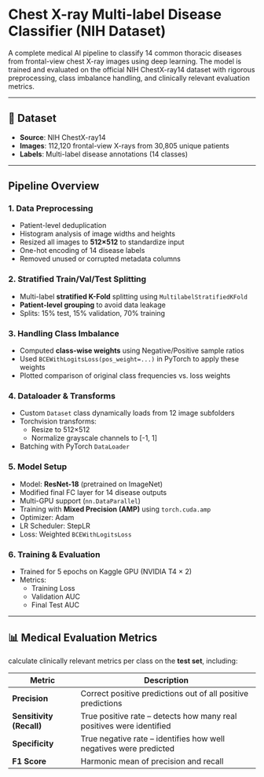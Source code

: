 # Chest X-ray Multi-label Disease Classifier (NIH Dataset)
A complete medical AI pipeline to classify 14 common thoracic diseases from frontal-view chest X-ray images using deep learning. The model is trained and evaluated on the official NIH ChestX-ray14 dataset with rigorous preprocessing, class imbalance handling, and clinically relevant evaluation metrics.

---

## 📌 Dataset

- **Source**: NIH ChestX-ray14
- **Images**: 112,120 frontal-view X-rays from 30,805 unique patients
- **Labels**: Multi-label disease annotations (14 classes)

---

## Pipeline Overview

### 1. **Data Preprocessing**
- Patient-level deduplication
- Histogram analysis of image widths and heights
- Resized all images to **512×512** to standardize input
- One-hot encoding of 14 disease labels
- Removed unused or corrupted metadata columns

### 2. **Stratified Train/Val/Test Splitting**
- Multi-label **stratified K-Fold** splitting using `MultilabelStratifiedKFold`
- **Patient-level grouping** to avoid data leakage
- Splits: 15% test, 15% validation, 70% training

### 3. **Handling Class Imbalance**
- Computed **class-wise weights** using Negative/Positive sample ratios
- Used `BCEWithLogitsLoss(pos_weight=...)` in PyTorch to apply these weights
- Plotted comparison of original class frequencies vs. loss weights

### 4. **Dataloader & Transforms**
- Custom `Dataset` class dynamically loads from 12 image subfolders
- Torchvision transforms:
  - Resize to 512×512
  - Normalize grayscale channels to [-1, 1]
- Batching with PyTorch `DataLoader`

### 5. **Model Setup**
- Model: **ResNet-18** (pretrained on ImageNet)
- Modified final FC layer for 14 disease outputs
- Multi-GPU support (`nn.DataParallel`)
- Training with **Mixed Precision (AMP)** using `torch.cuda.amp`
- Optimizer: Adam
- LR Scheduler: StepLR
- Loss: Weighted `BCEWithLogitsLoss`

### 6. **Training & Evaluation**
- Trained for 5 epochs on Kaggle GPU (NVIDIA T4 × 2)
- Metrics:
  - Training Loss
  - Validation AUC
  - Final Test AUC

---

## 📊 Medical Evaluation Metrics

calculate clinically relevant metrics per class on the **test set**, including:

| Metric | Description |
|--------|-------------|
| **Precision** | Correct positive predictions out of all positive predictions |
| **Sensitivity (Recall)** | True positive rate – detects how many real positives were identified |
| **Specificity** | True negative rate – identifies how well negatives were predicted |
| **F1 Score** | Harmonic mean of precision and recall |

